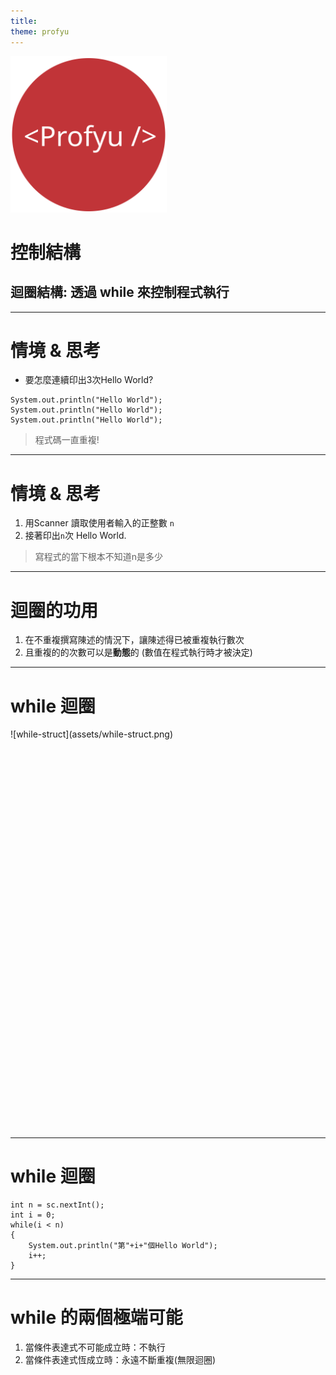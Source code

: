 ```yaml
---
title:  
theme: profyu
---
```


<!-- .slide: data-background="assets/background.png" -->
<img style='border:none;background:none;box-shadow:none;' src='assets/logo.svg' width="250"/>

# 控制結構
## 迴圈結構: 透過 while 來控制程式執行

---

# 情境 & 思考

* 要怎麼連續印出3次Hello World?

```
System.out.println("Hello World");
System.out.println("Hello World");
System.out.println("Hello World");
```

> 程式碼一直重複!

---

# 情境 & 思考

1. 用Scanner 讀取使用者輸入的正整數 `n`
2. 接著印出`n`次 Hello World.

> 寫程式的當下根本不知道n是多少

---

# 迴圈的功用

1. 在不重複撰寫陳述的情況下，讓陳述得已被重複執行數次
2. 且重複的的次數可以是**動態**的 (數值在程式執行時才被決定)

---

# while 迴圈

<div style="height: 40rem;">
![while-struct](assets/while-struct.png)
</div>

---

# while 迴圈

```
int n = sc.nextInt();
int i = 0;
while(i < n)
{
    System.out.println("第"+i+"個Hello World");
    i++;
}
```

---

# while 的兩個極端可能

1. 當條件表達式不可能成立時：不執行
2. 當條件表達式恆成立時：永遠不斷重複(無限迴圈)

<!--無限迴圈舉例, 省略大括號-->




